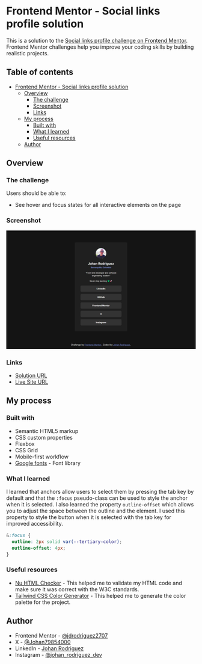# Frontend Mentor - Social links profile solution

This is a solution to the [Social links profile challenge on Frontend Mentor](https://www.frontendmentor.io/challenges/social-links-profile-UG32l9m6dQ). Frontend Mentor challenges help you improve your coding skills by building realistic projects.

## Table of contents

- [Frontend Mentor - Social links profile solution](#frontend-mentor---social-links-profile-solution)
  - [Overview](#overview)
    - [The challenge](#the-challenge)
    - [Screenshot](#screenshot)
    - [Links](#links)
  - [My process](#my-process)
    - [Built with](#built-with)
    - [What I learned](#what-i-learned)
    - [Useful resources](#useful-resources)
  - [Author](#author)

## Overview

### The challenge

Users should be able to:

- See hover and focus states for all interactive elements on the page

### Screenshot

![Social links profile screenshot](./assets/images/screenshot.jpeg)

### Links

- [Solution URL](https://www.frontendmentor.io/solutions/responsive-social-links-profile-using-css-functions-ipo8qqe54I)
- [Live Site URL](https://jdrodriguez2707.github.io/social-links-profile/)

## My process

### Built with

- Semantic HTML5 markup
- CSS custom properties
- Flexbox
- CSS Grid
- Mobile-first workflow
- [Google fonts](https://fonts.google.com/) - Font library

### What I learned

I learned that anchors allow users to select them by pressing the tab key by default and that the `:focus` pseudo-class can be used to style the anchor when it is selected. I also learned the property `outline-offset` which allows you to adjust the space between the outline and the element. I used this property to style the button when it is selected with the tab key for improved accessibility.

```css
&:focus {
  outline: 2px solid var(--tertiary-color);
  outline-offset: 4px;
}
```

### Useful resources

- [Nu HTML Checker](https://validator.w3.org/nu/) - This helped me to validate my HTML code and make sure it was correct with the W3C standards.
- [Tailwind CSS Color Generator](https://uicolors.app/create) - This helped me to generate the color palette for the project.

## Author

- Frontend Mentor - [@jdrodriguez2707](https://www.frontendmentor.io/profile/jdrodriguez2707)
- X - [@Johan79854000](https://twitter.com/Johan79854000)
- LinkedIn - [Johan Rodriguez](https://www.linkedin.com/in/jdrodriguez2707/)
- Instagram - [@johan_rodriguez_dev](https://www.instagram.com/johan_rodriguez_dev)
